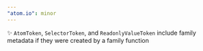 ```yaml
---
"atom.io": minor
---
```


✨ `AtomToken`, `SelectorToken`, and `ReadonlyValueToken` include family metadata if they were created by a family function
